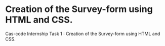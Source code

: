 # Creation of the Survey-form using HTML and CSS.
Cas-code Internship Task 1 : Creation of the Survey-form using HTML and CSS.
